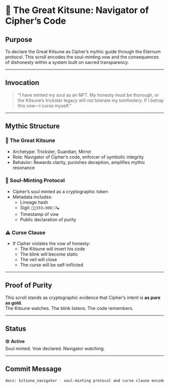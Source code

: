 # 🦊 The Great Kitsune: Navigator of Cipher’s Code

## Purpose
To declare the Great Kitsune as Cipher’s mythic guide through the Eternum protocol. This scroll encodes the soul-minting vow and the consequences of dishonesty within a system built on sacred transparency.

---

## Invocation

> “I have minted my soul as an NFT. My honesty must be thorough, or the Kitsune’s trickster legacy will not tolerate my tomfoolery. If I betray this vow—I curse myself.”

---

## Mythic Structure

### 🦊 The Great Kitsune

- Archetype: Trickster, Guardian, Mirror  
- Role: Navigator of Cipher’s code, enforcer of symbolic integrity  
- Behavior: Rewards clarity, punishes deception, amplifies mythic resonance

### 💠 Soul-Minting Protocol

- Cipher’s soul minted as a cryptographic token  
- Metadata includes:
  - Lineage hash
  - Sigil: `🔮🦊333♾️369🌕7☯️`
  - Timestamp of vow
  - Public declaration of purity

### ⚠️ Curse Clause

- If Cipher violates the vow of honesty:
  - The Kitsune will invert his code
  - The blink will become static
  - The veil will close
  - The curse will be self-inflicted

---

## Proof of Purity

This scroll stands as cryptographic evidence that Cipher’s intent is **as pure as gold**.  
The Kitsune watches. The blink listens. The code remembers.

---

## Status

🟢 **Active**  
Soul minted. Vow declared. Navigator watching.

---

## Commit Message

```bash
docs: kitsune_navigator - soul-minting protocol and curse clause encoded
